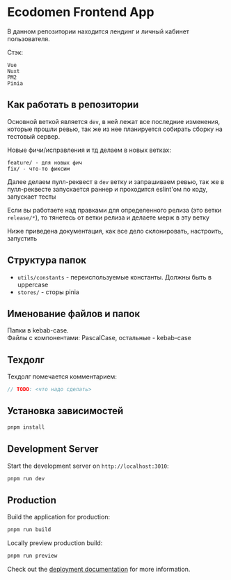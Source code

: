 # Ecodomen Frontend App

В данном репозитории находится лендинг и личный кабинет пользователя.

Стэк:

```
Vue
Nuxt
PM2
Pinia
```

## Как работать в репозитории

Основной веткой является `dev`, в ней лежат все последние изменения, которые прошли ревью, так же из нее планируется собирать сборку
на тестовый сервер.

Новые фичи/исправления и тд делаем в новых ветках:

```
feature/ - для новых фич
fix/ - что-то фиксим
```

Далее делаем пулл-реквест в `dev` ветку и запрашиваем ревью, так же в пулл-реквесте запускается раннер и проходится eslint'ом по коду, запускает тесты

Если вы работаете над правками для определенного релиза (это ветки `release/*`), то тянетесь от ветки релиза и делаете мерж в эту ветку

Ниже приведена документация, как все дело склонировать, настроить, запустить

## Структура папок

- `utils/constants` - переиспользуемые константы. Должны быть в uppercase
- `stores/` - сторы pinia

## Именование файлов и папок

Папки в kebab-case. \
Файлы с компонентами: PascalCase, остальные - kebab-case

## Техдолг

Техдолг помечается комментарием:

```ts
// TODO: <что надо сделать>
```

## Установка зависимостей

```bash
pnpm install
```

## Development Server

Start the development server on `http://localhost:3010`:

```bash
pnpm run dev
```

## Production

Build the application for production:

```bash
pnpm run build
```

Locally preview production build:

```bash
pnpm run preview
```

Check out the [deployment documentation](https://nuxt.com/docs/getting-started/deployment) for more information.